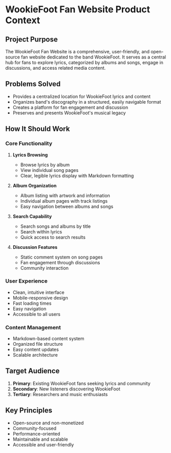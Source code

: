 # WookieFoot Fan Website Product Context

## Project Purpose
The WookieFoot Fan Website is a comprehensive, user-friendly, and open-source fan website dedicated to the band WookieFoot. It serves as a central hub for fans to explore lyrics, categorized by albums and songs, engage in discussions, and access related media content.

## Problems Solved
- Provides a centralized location for WookieFoot lyrics and content
- Organizes band's discography in a structured, easily navigable format
- Creates a platform for fan engagement and discussion
- Preserves and presents WookieFoot's musical legacy

## How It Should Work

### Core Functionality
1. **Lyrics Browsing**
   - Browse lyrics by album
   - View individual song pages
   - Clear, legible lyrics display with Markdown formatting

2. **Album Organization**
   - Album listing with artwork and information
   - Individual album pages with track listings
   - Easy navigation between albums and songs

3. **Search Capability**
   - Search songs and albums by title
   - Search within lyrics
   - Quick access to search results

4. **Discussion Features**
   - Static comment system on song pages
   - Fan engagement through discussions
   - Community interaction

### User Experience
- Clean, intuitive interface
- Mobile-responsive design
- Fast loading times
- Easy navigation
- Accessible to all users

### Content Management
- Markdown-based content system
- Organized file structure
- Easy content updates
- Scalable architecture

## Target Audience
1. **Primary**: Existing WookieFoot fans seeking lyrics and community
2. **Secondary**: New listeners discovering WookieFoot
3. **Tertiary**: Researchers and music enthusiasts

## Key Principles
- Open-source and non-monetized
- Community-focused
- Performance-oriented
- Maintainable and scalable
- Accessible and user-friendly